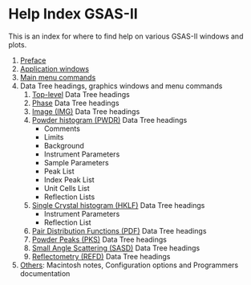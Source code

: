 # Help Index GSAS-II

This is an index for where to find help on various GSAS-II windows and plots.

1. [Preface](./preface.md)
2. [Application windows](./applicationwindow.md)
3. [Main menu commands](./mainmenu.md)
4. Data Tree headings, graphics windows and menu commands
    1. [Top-level](./datatree.md) Data Tree headings
    2. [Phase](./phase.md) Data Tree headings
    3. [Image (IMG)](./image.md) Data Tree headings
    4. [Powder histogram (PWDR)](./histgramtree.md) Data Tree headings
        * Comments
        * Limits
        * Background
        * Instrument Parameters
        * Sample Parameters
        * Peak List
        * Index Peak List
        * Unit Cells List
        * Reflection Lists
    5. [Single Crystal histogram (HKLF)](./singlecrystal.md) Data Tree headings
        * Instrument Parameters
        * Reflection List
    6. [Pair Distribution Functions (PDF)](./pairdistribution.md) Data Tree headings
    7. [Powder Peaks (PKS)](./powderpeak.md) Data Tree headings
    8. [Small Angle Scattering (SASD)](./smallanglescattering.md) Data Tree headings
    9. [Reflectometry (REFD)](./reflectometry.md) Data Tree headings
5. [Others](./others.md): Macintosh notes, Configuration options and Programmers documentation